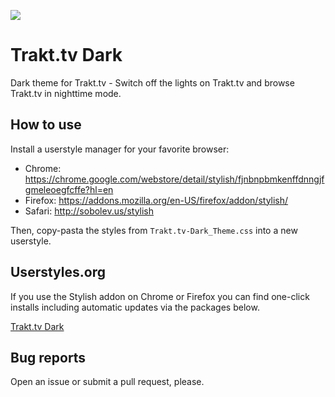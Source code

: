![](https://raw.githubusercontent.com/JourneyOver/Userstyles/gh-pages/images/trakt/trakt.preview.jpg)

# Trakt.tv Dark

Dark theme for Trakt.tv - Switch off the lights on Trakt.tv and browse Trakt.tv in nighttime mode.

## How to use

Install a userstyle manager for your favorite browser:

-   Chrome: <https://chrome.google.com/webstore/detail/stylish/fjnbnpbmkenffdnngjfgmeleoegfcffe?hl=en>
-   Firefox: <https://addons.mozilla.org/en-US/firefox/addon/stylish/>
-   Safari: <http://sobolev.us/stylish>

Then, copy-pasta the styles from `Trakt.tv-Dark_Theme.css` into a new userstyle.

## Userstyles.org

If you use the Stylish addon on Chrome or Firefox you can find one-click installs including automatic updates via the packages below.

[Trakt.tv Dark](https://userstyles.org/styles/125666)

## Bug reports

Open an issue or submit a pull request, please.